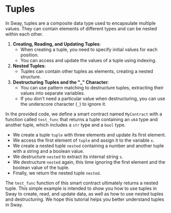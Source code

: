 # Tuples

In Sway, tuples are a composite data type used to encapsulate multiple values. They can contain elements of different types and can be nested within each other.
1. **Creating, Reading, and Updating Tuples**:
   - When creating a tuple, you need to specify initial values for each position.
   - You can access and update the values of a tuple using indexing.
2. **Nested Tuples**:
   - Tuples can contain other tuples as elements, creating a nested structure.
3. **Destructuring Tuples and the "_" Character**:
   - You can use pattern matching to destructure tuples, extracting their values into separate variables.
   - If you don't need a particular value when destructuring, you can use the underscore character (`_`) to ignore it.

In the provided code, we define a smart contract named `MyContract` with a function called `test_func` that returns a tuple containing an `u64` type and another tuple, which includes a `str` type and a `bool` type.
- We create a tuple `tuple` with three elements and update its first element.
- We access the first element of `tuple` and assign it to the variable `x`.
- We create a nested tuple `nested` containing a number and another tuple with a string and a boolean value.
- We destructure `nested` to extract its internal string `s`.
- We destructure `nested` again, this time ignoring the first element and the boolean value of the tuple.
- Finally, we return the nested tuple `nested`.

The `test_func` function of this smart contract ultimately returns a nested tuple. This simple example is intended to show you how to use tuples in Sway to create, read, and update data, as well as how to use nested tuples and destructuring. We hope this tutorial helps you better understand tuples in Sway.
